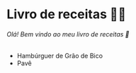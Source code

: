 # Livro de receitas :woman_cook: #



###### Olá! Bem vindo ao meu livro de receitas :wave: 

- Hambúrguer de Grão de Bico
- Pavê











# 
